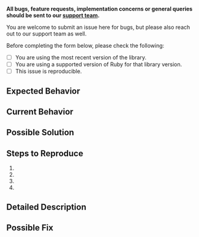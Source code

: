 **All bugs, feature requests, implementation concerns or general queries should be sent to our [support team](https://support.airship.com/).**

You are welcome to submit an issue here for bugs, but please also reach out to our support team as well.

Before completing the form below, please check the following:

- [ ] You are using the most recent version of the library. 
- [ ] You are using a supported version of Ruby for that library version. 
- [ ] This issue is reproducible. 

## Expected Behavior
<!--- Tell us what should happen -->

## Current Behavior
<!--- Tell us what happens instead of the expected behavior -->

## Possible Solution
<!--- Not required, but gives us a place to begin investigating -->

## Steps to Reproduce
<!--- Provide a link to a live example, or an unambiguous set of steps to -->
<!--- reproduce this bug. Include your implementation code if possible and relevant -->
1.
2.
3.
4.

## Detailed Description
<!--- Provide a detailed description. If possible full logs showing the behavior.-->

## Possible Fix
<!--- Not required, but suggest your possible solution if possible. -->
<!--  If your fix is known to work, we accept pull requests with a completed contribution agreement. -->